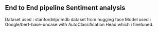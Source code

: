 ## End to End pipeline Sentiment analysis 

Dataset used : stanfordnlp/Imdb dataset from hugging face
Model used : Google/bert-base-uncase with AutoClassification Head which i finetuned.
